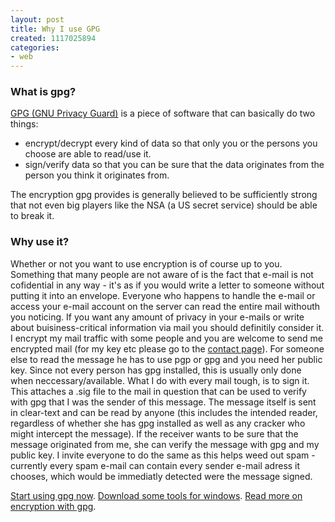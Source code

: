 ```yaml
---
layout: post
title: Why I use GPG
created: 1117025894
categories:
- web
---
```

<h3>What is gpg?</h3>   <p><a title="GPG homepage" target="_self" href="http://www.gnupg.org/">GPG (GNU Privacy Guard)</a> is a piece of software that can basically do two things:<br /> </p> <ul>   <li>encrypt/decrypt every kind of data so that only you or the persons you choose are able to read/use it.</li>   <li>sign/verify data so that you can be sure that the data originates from the person you think it originates from.</li> </ul> <p>The encryption gpg provides is generally believed to be sufficiently strong that not even big players like the NSA (a US secret service) should be able to break it.</p>  <h3>Why use it?</h3>  <p class="longtext">Whether or not you want to use encryption is of course up to you. Something that many people are not aware of is the fact that e-mail is not cofidential in any way - it's as if you would write a letter to someone without putting it into an envelope. Everyone who happens to handle the e-mail or access your e-mail account on the server can read the entire mail withouth you noticing. If you want any amount of privacy in your e-mails or write about buisiness-critical information via mail you should definitily consider it. I encrypt my mail traffic with some people and you are welcome to send me encrypted mail (for my key etc please go to the <a title="Contact" target="_self" href="/node/1/">contact page</a>). For someone else to read the message he has to use pgp or gpg and you need her public key. Since not every person has gpg installed, this is usually only done when neccessary/available. What I do with every mail tough, is to sign it. This attaches a .sig file to the mail in question that can be used to verify with gpg that I was the sender of this message. The message itself is sent in clear-text and can be read by anyone (this includes the intended reader, regardless of whether she has gpg installed as well as any cracker who might intercept the message). If the receiver wants to be sure that the message originated from me, she can verify the message with gpg and my public key. I invite everyone to do the same as this helps weed out spam - currently every spam e-mail can contain every sender e-mail adress it chooses, which would be immediatly detected were the message signed.</p> <p><a title="gpg" target="_self" href="http://www.gnupg.org/">Start using gpg now</a>. <a title="gpg tools for windows" target="_self" href="http://www.equipmente.de/portal.php">Download some tools for windows</a>. <a title="gpg on wikipedia" target="_self" href="http://en.wikipedia.org/wiki/Gpg">Read more on encryption with gpg</a>.&nbsp;</p>
